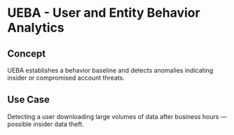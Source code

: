 # UEBA - User and Entity Behavior Analytics

## Concept
UEBA establishes a behavior baseline and detects anomalies indicating insider or compromised account threats.

## Use Case
Detecting a user downloading large volumes of data after business hours — possible insider data theft.

